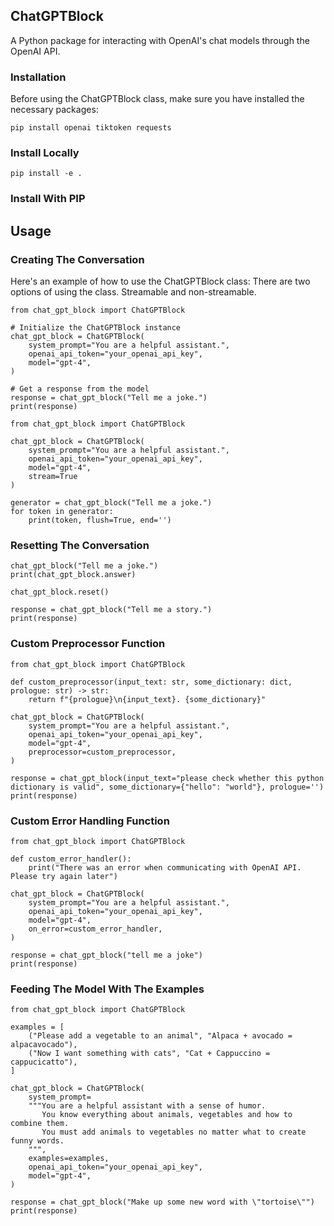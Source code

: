 ## ChatGPTBlock
A Python package for interacting with OpenAI's chat models through the OpenAI API.

### Installation
Before using the ChatGPTBlock class, make sure you have installed the necessary packages:

`pip install openai tiktoken requests`

### Install Locally
`pip install -e .`

### Install With PIP


## Usage

### Creating The Conversation
Here's an example of how to use the ChatGPTBlock class:
There are two options of using the class. Streamable and non-streamable.

```
from chat_gpt_block import ChatGPTBlock

# Initialize the ChatGPTBlock instance
chat_gpt_block = ChatGPTBlock(
    system_prompt="You are a helpful assistant.",
    openai_api_token="your_openai_api_key",
    model="gpt-4",
)

# Get a response from the model
response = chat_gpt_block("Tell me a joke.")
print(response)
```
    
```
from chat_gpt_block import ChatGPTBlock

chat_gpt_block = ChatGPTBlock(
    system_prompt="You are a helpful assistant.",
    openai_api_token="your_openai_api_key",
    model="gpt-4",
    stream=True
)

generator = chat_gpt_block("Tell me a joke.")
for token in generator:
    print(token, flush=True, end='')
```

### Resetting The Conversation

```
chat_gpt_block("Tell me a joke.")
print(chat_gpt_block.answer)

chat_gpt_block.reset()

response = chat_gpt_block("Tell me a story.")
print(response)
```

### Custom Preprocessor Function
```
from chat_gpt_block import ChatGPTBlock

def custom_preprocessor(input_text: str, some_dictionary: dict, prologue: str) -> str:
    return f"{prologue}\n{input_text}. {some_dictionary}"

chat_gpt_block = ChatGPTBlock(
    system_prompt="You are a helpful assistant.",
    openai_api_token="your_openai_api_key",
    model="gpt-4",
    preprocessor=custom_preprocessor,
)

response = chat_gpt_block(input_text="please check whether this python dictionary is valid", some_dictionary={"hello": "world"}, prologue='')
print(response)
```

### Custom Error Handling Function
```
from chat_gpt_block import ChatGPTBlock

def custom_error_handler():
    print("There was an error when communicating with OpenAI API. Please try again later")

chat_gpt_block = ChatGPTBlock(
    system_prompt="You are a helpful assistant.",
    openai_api_token="your_openai_api_key",
    model="gpt-4",
    on_error=custom_error_handler,
)

response = chat_gpt_block("tell me a joke")
print(response)
```

### Feeding The Model With The Examples
```
from chat_gpt_block import ChatGPTBlock

examples = [
    ("Please add a vegetable to an animal", "Alpaca + avocado = alpacavocado"),
    ("Now I want something with cats", "Cat + Cappuccino = cappucicatto"),
]

chat_gpt_block = ChatGPTBlock(
    system_prompt=
    """You are a helpful assistant with a sense of humor. 
       You know everything about animals, vegetables and how to combine them. 
       You must add animals to vegetables no matter what to create funny words.
    """,
    examples=examples,
    openai_api_token="your_openai_api_key",
    model="gpt-4",
)

response = chat_gpt_block("Make up some new word with \"tortoise\"")
print(response)
```


